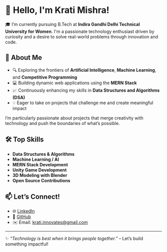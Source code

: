 # 👋 Hello, I'm Krati Mishra!

🎓 I’m currently pursuing B.Tech at **Indira Gandhi Delhi Technical University for Women**. I'm a passionate technology enthusiast driven by curiosity and a desire to solve real-world problems through innovation and code.

## 🚀 About Me

- 🔍 Exploring the frontiers of **Artificial Intelligence**, **Machine Learning**, and **Competitive Programming**
- 💻 Building dynamic web applications using the **MERN Stack**
- 📈 Continuously enhancing my skills in **Data Structures and Algorithms (DSA)**
- 💡 Eager to take on projects that challenge me and create meaningful impact

I’m particularly passionate about projects that merge creativity with technology and push the boundaries of what’s possible.

## 🛠️ Top Skills

- **Data Structures & Algorithms**
- **Machine Learning / AI**
- **MERN Stack Development**
- **Unity Game Development**
- **3D Modeling with Blender**
- **Open Source Contributions**

## 📫 Let’s Connect!

- 🌐 [LinkedIn](www.linkedin.com/in/krati-mishra)  
- 🐙 [GitHub](https://github.com/KratiMishra21)  
- ✉️ Email: krati.innovates@gmail.com

---

✨ *“Technology is best when it brings people together.”* – Let’s build something impactful!
